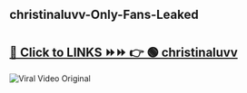 
 ## christinaluvv-Only-Fans-Leaked

# <h2><a href="https://clipsfans.com/christinaluvv&ref=git">🔗 Click to LINKS ⏩⏩ 👉 🟢 christinaluvv </a></h2>

<a href="https://clipsfans.com/christinaluvv&ref=git" rel="nofollow" data-target="animated-image.originalLink"><img src="https://i.ibb.co.com/xMMVF88/686577567.gif" alt="Viral Video Original" style="max-width: 100%; display: inline-block;" data-target="animated-image.originalImage"></a>
